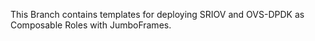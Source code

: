 This Branch contains templates for deploying SRIOV and OVS-DPDK as Composable Roles with JumboFrames.
